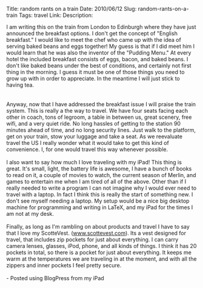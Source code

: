 Title: random rants on a train
Date: 2010/06/12
Slug: random-rants-on-a-train
Tags: travel
Link: 
Description: 


I am writing this on the train from London to Edinburgh where they have just announced the breakfast options.  I don't get the concept of "English breakfast."  I would like to meet the chef who came up with the idea of serving baked beans and eggs together!  My guess is that if I did meet him I would learn that he was also the inventor of the "Pudding Menu."  At every hotel the included breakfast consists of eggs, bacon, and baked beans. I don't like baked beans under the best of conditions, and certainly not first thing in the morning.  I guess it must be one of those things you need to grow up with in order to appreciate.  In the meantime I will just stick to having tea.<br /><br /><br />Anyway, now that I have addressed the breakfast issue I will praise the train system.  This is really a the way to travel.  We have four seats facing each other in coach, tons of legroom, a table in between us, great scenery, free wifi, and a very quiet ride.  No long hassles of getting to the station 90 minutes ahead of time, and no long security lines.  Just walk to the platform, get on your train, stow your luggage and take a seat.  As we reevaluate travel the US I really wonder what it would take to get this kind of convenience.  I, for one would travel this way whenever possible.<br /><br />I also want to say how much I love traveling with my iPad!  This thing is great.  It's small, light, the battery life is awesome, I have a bunch of books to read on it, a couple of movies to watch, the current season of Merlin, and games to entertain me when I am tired of all of the above. Other than if I really needed to write a program I can not imagine why I would ever need to travel with a laptop.  In fact I think this is really the start of something new.  I don't see myself needing a laptop.  My setup would be a nice big desktop machine for programming and writing in LaTeX, and my iPad for the times I am not at my desk.<br /><br />Finally, as long as I'm rambling on about products and travel I have to say that I love my ScotteVest. (www.scottevest.com).  Its a vest designed for travel, that includes zip pockets for just about everything.  I can carry camera lenses, glasses, iPod, phone, and all kinds of things.  I think it has 20 pockets in total, so there is a pocket for just about everything.  It keeps me warm at the temperatures we are traveling in at the moment, and with all the zippers and inner pockets I feel pretty secure.<br /><br />- Posted using BlogPress from my iPad<br /><br /><div class="blogger-post-footer"><img width='1' height='1' src='https://blogger.googleusercontent.com/tracker/2759017781463016019-5627967196197647954?l=blog.bonelakesoftware.com' alt='' /></div>

